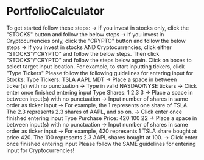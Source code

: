 # PortfolioCalculator

To get started follow these steps:
  -> If you invest in stocks only, click the "STOCKS" button and follow the below steps
  -> If you invest in Cryptocurrencies only, click the "CRYPTO" button and follow the below steps
  -> If you invest in stocks AND Cryptocurrencies, click either "STOCKS"/"CRYPTO" and follow the below steps. 
     Then click "STOCKS"/"CRYPTO" and follow the steps below again.
Click on boxes to select target input location. For example, to start inputting tickers, click "Type Tickers"
Please follow the following guidelines for entering input for Stocks:
Type Tickers: TSLA AAPL MDT
  -> Place a space in between ticker(s) with no punctuation
  -> Type in valid NASDAQ/NYSE tickers
  -> Click enter once finished entering input
Type Shares: 1 2.3 3
  -> Place a space in between input(s) with no punctuation
  -> Input number of shares in same order as ticker input
  -> For example, the 1 represents one share of TSLA. The 2.3 represents 2.3 shares of AAPL, and so on.
  -> Click enter once finished entering input
Type Purchase Price: 420 100 22
  -> Place a space in between input(s) with no punctuation
  -> Input number of shares in same order as ticker input
  -> For example, 420 represents 1 TSLA share bought at price 420. The 100 represents 2.3 AAPL shares bought
  at 100.
  -> Click enter once finished entering input
Please follow the SAME guidelines for entering input for Cryptocurrencies!


